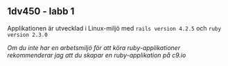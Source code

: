 ## 1dv450 - labb 1

Applikationen är utvecklad i Linux-miljö med `rails version 4.2.5` och `ruby version 2.3.0`

_Om du inte har en arbetsmiljö för att köra ruby-applikationer rekommenderar jag att du skapar en ruby-applikation på c9.io_
